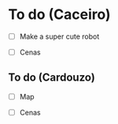 # To do (Caceiro)
- [ ] Make a super cute robot
- [ ] Cenas


## To do (Cardouzo)
- [ ] Map
- [ ] Cenas

